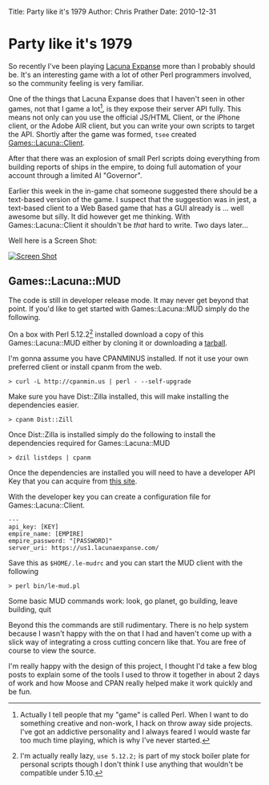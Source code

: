 Title: Party like it's 1979
Author: Chris Prather
Date: 2010-12-31

# Party like it's 1979

So recently I've been playing [Lacuna Expanse](http://lacunaexpanse.com) more
than I probably should be. It's an interesting game with a lot of other Perl
programmers involved, so the community feeling is very familiar. 

One of the things that Lacuna Expanse does that I haven't seen in other games,
not that I game a lot[^1], is they expose their server API fully. This means
not only can you use the official JS/HTML Client, or the iPhone client, or the
Adobe AIR client, but you can write your own scripts to target the API.
Shortly after the game was formed, `tsee` created
[Games::Lacuna::Client](http://github.com/tsee/Games-Lacuna-Client).

After that there was an explosion of small Perl scripts doing everything from
building reports of ships in the empire, to doing full automation of your
account through a limited AI "Governor".

Earlier this week in the in-game chat someone suggested there should be a
text-based version of the game. I suspect that the suggestion was in jest, a
text-based client to a Web Based game that has a GUI already is ... well
awesome but silly. It did however get me thinking. With Games::Lacuna::Client
it shouldn't be *that* hard to write. Two days later... 

Well here is a Screen Shot:

<a href="https://skitch.com/perigrin/r8ft8/173x36"><img src="https://img.skitch.com/20101230-q9qftqfyy9hnegdp6g59tse9cr.medium.jpg" alt="Screen Shot" /></a>
## Games::Lacuna::MUD

The code is still in developer release mode. It may never get beyond that
point. If you'd like to get started with Games::Lacuna::MUD simply do the
following.

On a box with Perl 5.12.2[^2] installed download a copy of this Games::Lacuna::MUD
either by cloning it or downloading a
[tarball](https://github.com/Tamarou/games-lacuna-mud/tarball/master).

I'm gonna assume you have CPANMINUS installed. If not it use your own
preferred client or install cpanm from the web.

    > curl -L http://cpanmin.us | perl - --self-upgrade 

Make sure you have Dist::Zilla installed, this will make installing the dependencies easier.

    > cpanm Dist::Zill

Once Dist::Zilla is installed simply do the following to install the dependencies required for Games::Lacuna::MUD

    > dzil listdeps | cpanm

Once the dependencies are installed you will need to have a developer API
Key that you can acquire from 
[this site](https://us1.lacunaexpanse.com/apikey).

With the developer key you can create a configuration file for Games::Lacuna::Client. 

    ---
    api_key: [KEY]
    empire_name: [EMPIRE]
    empire_password: "[PASSWORD]"
    server_uri: https://us1.lacunaexpanse.com/

Save this as `$HOME/.le-mudrc` and you can start the MUD client with the following

    > perl bin/le-mud.pl

Some basic MUD commands work: look, go planet, go building, leave building, quit

Beyond this the commands are still rudimentary. There is no help system
because I wasn't happy with the on that I had and haven't come up with a slick
way of integrating a cross cutting concern like that. You are free of course
to view the source.

I'm really happy with the design of this project, I thought I'd take a few
blog posts to explain some of the tools I used to throw it together in about 2
days of work and how Moose and CPAN really helped make it work quickly and be
fun.


[^1]: Actually I tell people that my "game" is called Perl. When I want to do
something creative and non-work, I hack on throw away side projects. I've got
an addictive personality and I always feared I would waste far too much time
playing, which is why I've never started.

[^2]: I'm actually really lazy, `use 5.12.2;` is part of my stock boiler plate
for personal scripts though I don't think I use anything that wouldn't be
compatible under 5.10.
